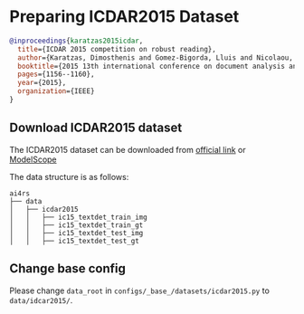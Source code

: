 # Preparing ICDAR2015 Dataset

<!-- [DATASET] -->

```bibtex
@inproceedings{karatzas2015icdar,
  title={ICDAR 2015 competition on robust reading},
  author={Karatzas, Dimosthenis and Gomez-Bigorda, Lluis and Nicolaou, Anguelos and Ghosh, Suman and Bagdanov, Andrew and Iwamura, Masakazu and Matas, Jiri and Neumann, Lukas and Chandrasekhar, Vijay Ramaseshan and Lu, Shijian and others},
  booktitle={2015 13th international conference on document analysis and recognition (ICDAR)},
  pages={1156--1160},
  year={2015},
  organization={IEEE}
}
```

## Download ICDAR2015 dataset

The ICDAR2015 dataset can be downloaded from [official link](https://rrc.cvc.uab.es/?ch=4&com=introduction) or [ModelScope](https://www.modelscope.cn/datasets/wokaikaixinxin/icdar2015/)

The data structure is as follows:

```none
ai4rs
├── data
│   ├── icdar2015
│   │   ├── ic15_textdet_train_img
│   │   ├── ic15_textdet_train_gt
│   │   ├── ic15_textdet_test_img
│   │   ├── ic15_textdet_test_gt
```

## Change base config

Please change `data_root` in `configs/_base_/datasets/icdar2015.py` to `data/idcar2015/`.
